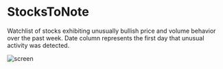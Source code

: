# StocksToNote
Watchlist of stocks exhibiting unusually bullish price and volume behavior over the past week. Date column represents the first day that unusual activity was detected. 

![screen](https://github.com/EvanJW7/StocksToNote-Watchlist/assets/84414002/3ee9ace3-7d0b-4e89-a90f-dea6110f41fc)
